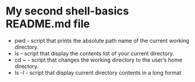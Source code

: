 # My second shell-basics README.md file
* pwd -  script that prints the absolute path name of the current working directory.
* ls - script that display the contents list of your current directory.
* cd ~ - script that changes the working directory to the user’s home directory.
* ls -l - script that display current directory contents in a long format
